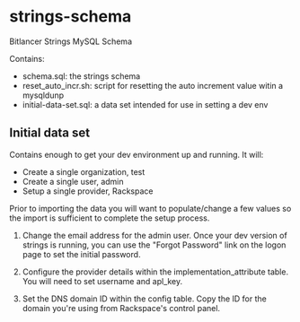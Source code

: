 strings-schema
==============

Bitlancer Strings MySQL Schema

Contains:

* schema.sql: the strings schema
* reset_auto_incr.sh: script for resetting the auto increment value witin a mysqldunp
* initial-data-set.sql: a data set intended for use in setting a dev env

## Initial data set

Contains enough to get your dev environment up and running. It will:

* Create a single organization, test
* Create a single user, admin
* Setup a single provider, Rackspace

Prior to importing the data you will want to populate/change a few
values so the import is sufficient to complete the setup process.

1) Change the email address for the admin user. Once your dev version
of strings is running, you can use the "Forgot Password" link on the logon
page to set the initial password.

2) Configure the provider details within the implementation_attribute table.
You will need to set username and apl_key.

3) Set the DNS domain ID within the config table. Copy the ID for the domain
you're using from Rackspace's control panel.


